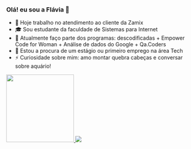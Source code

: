 ### Olá! eu sou a Flávia 👋

- 💼 Hoje trabalho no atendimento ao cliente da Zamix
- 🎓 Sou estudante da faculdade de Sistemas para Internet
- 🧠 Atualmente faço parte dos programas: descodificadas + Empower Code for Woman + Análise de dados do  Google + Qa.Coders
- 🔭 Estou a procura de um estágio ou primeiro emprego na área Tech
- ⚡ Curiosidade sobre mim: amo montar quebra cabeças e conversar sobre aquário!

<div>
  <a href="https://github.com/demflavia">
  <img height="180em" src="https://github-readme-stats.vercel.app/api?username=demflavia&show_icons=true&theme=dracula&include_all_commits=true&count_private=true"/>
  <img heigh ="180em" src="https://github-readme-stats.vercel.app/api/top-langs/?username=demflavia&layout=compact&langs_count=7&theme=dracula"/>
</div>
